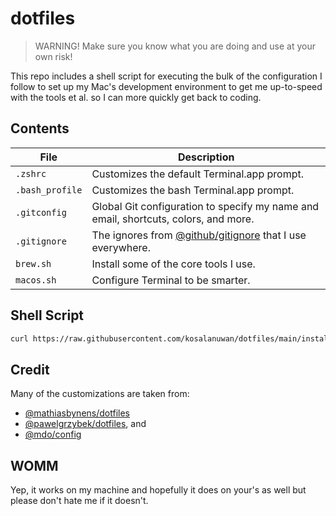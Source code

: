 # dotfiles
> WARNING! Make sure you know what you are doing and use at your own risk!

This repo includes a shell script for executing the bulk of the configuration I follow to set up my Mac's development environment to get me up-to-speed with the tools et al. so I can more quickly get back to coding.

## Contents

| File | Description
| --- | ---
| `.zshrc` | Customizes the default Terminal.app prompt.
| `.bash_profile` | Customizes the bash Terminal.app prompt.
| `.gitconfig` | Global Git configuration to specify my name and email, shortcuts, colors, and more.
| `.gitignore` | The ignores from [@github/gitignore](https://github.com/github/gitignore) that I use everywhere.
| `brew.sh` | Install some of the core tools I use.
| `macos.sh` | Configure Terminal to be smarter.

## Shell Script

```bash
curl https://raw.githubusercontent.com/kosalanuwan/dotfiles/main/install.sh > ~/.dotfiles/install.sh && bash ~/.dotfiles/install.sh
```

## Credit

Many of the customizations are taken from:
- [@mathiasbynens/dotfiles](https://github.com/mathiasbynens/dotfiles)
- [@pawelgrzybek/dotfiles](https://github.com/pawelgrzybek/dotfiles), and 
- [@mdo/config](https://github.com/mdo/config)
## WOMM

Yep, it works on my machine and hopefully it does on your's as well but please don't hate me if it doesn't.
